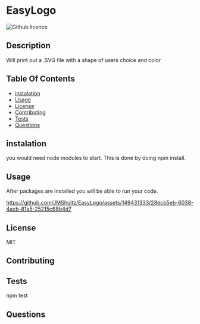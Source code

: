 # EasyLogo
 ![Github licence](http://img.shields.io/badge/license-MIT-blue.svg)
  ## Description
  Will print out a .SVG file with a shape of users choice and color

  ## Table Of Contents
  * [instalation](#instalation)
  * [Usage](#Usage)
  * [License](#License)
  * [Contributing](#Contributing)
  * [Tests](#Tests)
  * [Questions](#Questions)

  ## instalation
   you would need node modules to start. This is done by doing npm install.
  
  
  
  ## Usage
  After packages are installed you will be able to run your code.
  

https://github.com/JMShultz/EasyLogo/assets/149431333/28ecb5eb-6038-4acb-81a5-25215c68b4d7


  ## License
  MIT
  
  ## Contributing
  
  
  
  ## Tests
  npm test
  
  ## Questions
  
  
    
